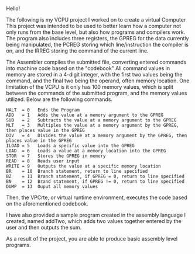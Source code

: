 Hello!

The following is my VCPU project I worked on to create a virtual Computer
This project was intended to be used to better learn how a computer not only runs from the base level,
but also how programs and compilers work.
The program also includes three registers, 
the GPREG for the data currently being manipulated, the PCREG storing which line/instruction the compiler is on, and the IRREG storing the command of the current line.

The Assembler compiles the submitted file, converting entered commands into machine code based on the "codebook"
All command values in memory are stored in a 4-digit integer, with the first two values being the command, and the final two being the operand, often memory location.
One limitation of the VCPU is it only has 100 memory values, which is split between the commands of the submitted program, and the memory values utilized.
Below are the following commands.

    HALT  = 0   Ends the Program
    ADD   = 1   Adds the value at a memory argument to the GPREG
    SUB   = 2   Subtracts the value at a memory argument to the GPREG
    MLT   = 3   Multiples the value at a memory argument by the GPREG, then places value in the GPREG
    DIV   = 4   Divides the value at a memory argument by the GPREG, then places value in the GPREG
    ILOAD = 5   Loads a specific value into the GPREG
    LOAD  = 6   Loads a value at a memory location into the GPREG
    STOR  = 7   Stores the GPREG in memory
    READ  = 8   Reads user input
    WRITE = 9   Outputs the value at a specific memory location
    BR    = 10  Branch statement, return to line specified
    BZ    = 11  Branch statement, if GPREG = 0, return to line specified
    BN    = 12  Brand statement, if GPREG != 0, return to line specified
    DUMP  = 13  Ouput all memory values

Then, the VPCrte, or virtual runtime environment, executes the code based on the aforementioned codebook.

I have also provided a sample program created in the assembly language I created, named addTwo, which adds two values together entered by the user and then outputs the sum.


As a result of the project, you are able to produce basic assembly level programs.
